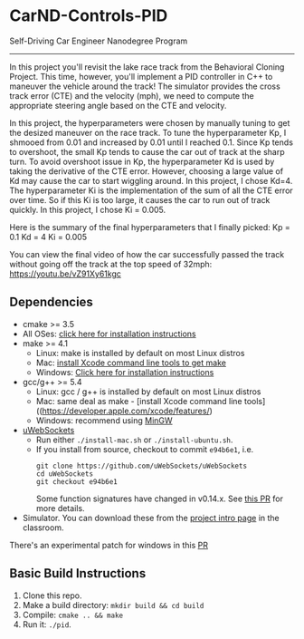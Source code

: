 # CarND-Controls-PID
Self-Driving Car Engineer Nanodegree Program

---

In this project you'll revisit the lake race track from the Behavioral Cloning Project. This time, however, you'll implement a PID controller in C++ to maneuver the vehicle around the track! The simulator provides the cross track error (CTE) and the velocity (mph), we need to compute the appropriate steering angle based on the CTE and velocity.

In this project, the hyperparameters were chosen by manually tuning to get the desized maneuver on the race track. To tune the hyperparameter Kp, I shmooed from 0.01 and increased by 0.01 until I reached 0.1.  Since Kp tends to overshoot, the small Kp tends to cause the car out of track at the sharp turn.  To avoid overshoot issue in Kp, the hyperparameter Kd is used by taking the derivative of the CTE error.  However, choosing a large value of Kd may cause the car to start wiggling around.  In this project, I chose Kd=4.  The hyperparameter Ki is the implementation of the sum of all the CTE error over time. So if this Ki is too large, it causes the car to run out of track quickly.  In this project, I chose Ki = 0.005.

Here is the summary of the final hyperparameters that I finally picked:
Kp = 0.1
Kd = 4
Ki = 0.005

You can view the final video of how the car successfully passed the track without going off the track at the top speed of 32mph: https://youtu.be/vZ91Xy61kgc

## Dependencies

* cmake >= 3.5
 * All OSes: [click here for installation instructions](https://cmake.org/install/)
* make >= 4.1
  * Linux: make is installed by default on most Linux distros
  * Mac: [install Xcode command line tools to get make](https://developer.apple.com/xcode/features/)
  * Windows: [Click here for installation instructions](http://gnuwin32.sourceforge.net/packages/make.htm)
* gcc/g++ >= 5.4
  * Linux: gcc / g++ is installed by default on most Linux distros
  * Mac: same deal as make - [install Xcode command line tools]((https://developer.apple.com/xcode/features/)
  * Windows: recommend using [MinGW](http://www.mingw.org/)
* [uWebSockets](https://github.com/uWebSockets/uWebSockets)
  * Run either `./install-mac.sh` or `./install-ubuntu.sh`.
  * If you install from source, checkout to commit `e94b6e1`, i.e.
    ```
    git clone https://github.com/uWebSockets/uWebSockets 
    cd uWebSockets
    git checkout e94b6e1
    ```
    Some function signatures have changed in v0.14.x. See [this PR](https://github.com/udacity/CarND-MPC-Project/pull/3) for more details.
* Simulator. You can download these from the [project intro page](https://github.com/udacity/self-driving-car-sim/releases) in the classroom.

There's an experimental patch for windows in this [PR](https://github.com/udacity/CarND-PID-Control-Project/pull/3)

## Basic Build Instructions

1. Clone this repo.
2. Make a build directory: `mkdir build && cd build`
3. Compile: `cmake .. && make`
4. Run it: `./pid`. 

